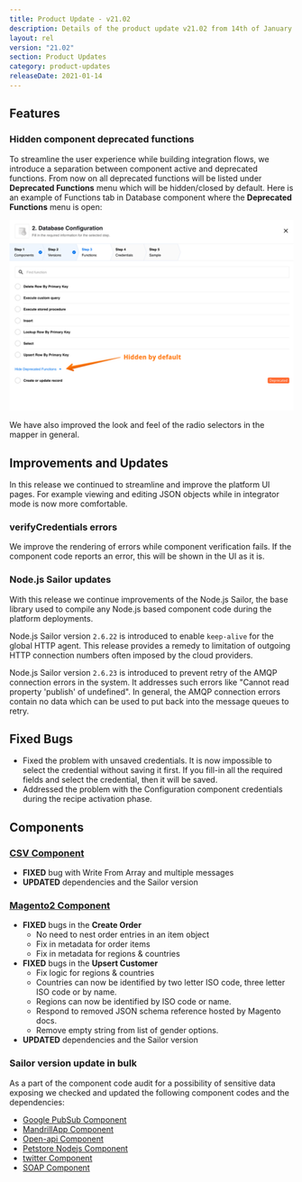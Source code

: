 ```yaml
---
title: Product Update - v21.02
description: Details of the product update v21.02 from 14th of January 2021.
layout: rel
version: "21.02"
section: Product Updates
category: product-updates
releaseDate: 2021-01-14
---
```


## Features

### Hidden component deprecated functions

To streamline the user experience while building integration flows, we introduce a separation
between component active and deprecated functions. From now on all
deprecated functions will be listed under **Deprecated Functions**
menu which will be hidden/closed by default. Here is an example of Functions tab
in Database component where the **Deprecated Functions** menu is open:

![Deprecated Functions](/assets/img/RN/2102/hidden-functions.png)

We have also improved the look and feel of the radio selectors in the mapper in general.

## Improvements and Updates

In this release we continued to streamline and improve the platform
UI pages. For example viewing and editing JSON objects while in integrator mode
is now more comfortable.

### verifyCredentials errors

We improve the rendering of errors while component verification fails. If the
component code reports an error, this will be shown in the UI as it is.

### Node.js Sailor updates

With this release we continue improvements of the Node.js Sailor, the base
library used to compile any Node.js based component code during the platform deployments.

Node.js Sailor version `2.6.22` is introduced to enable `keep-alive` for the global
HTTP agent. This release provides a remedy to limitation of outgoing HTTP connection
numbers often imposed by the cloud providers.

Node.js Sailor version `2.6.23` is introduced to prevent retry of the AMQP
connection errors in the system. It addresses such errors like
"Cannot read property 'publish' of undefined". In general, the AMQP connection
errors contain no data which can be used to put back into the message queues to retry.

## Fixed Bugs

*   Fixed the problem with unsaved credentials. It is now impossible to select the credential without saving it first. If you fill-in all the required fields and select the credential, then it will be saved.
*   Addressed the problem with the Configuration component credentials during the recipe activation phase.

## Components

### [CSV Component](/components/csv/)

*   **FIXED** bug with Write From Array and multiple messages
*   **UPDATED** dependencies and the Sailor version

### [Magento2 Component](/components/magento2/)

*   **FIXED** bugs in the **Create Order**
    *   No need to nest order entries in an item object
    *   Fix in metadata for order items
    *   Fix in metadata for regions & countries
*   **FIXED** bugs in the **Upsert Customer**
    *   Fix logic for regions & countries
    *   Countries can now be identified by two letter ISO code, three letter ISO code or by name.
    *   Regions can now be identified by ISO code or name.
    *   Respond to removed JSON schema reference hosted by Magento docs.
    *   Remove empty string from list of gender options.
*   **UPDATED** dependencies and the Sailor version


### Sailor version update in bulk

As a part of the component code audit for a possibility of sensitive data
exposing we checked and updated the following component codes and the dependencies:

*   [Google PubSub Component](/components/google-pubsub/)
*   [MandrillApp Component](/components/mandrillapp/)
*   [Open-api Component](/components/open-api/)
*   [Petstore Nodejs Component](/components/petstore-nodejs/)
*   [twitter Component](/components/twitter/)
*   [SOAP Component](/components/soap/)
